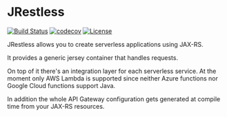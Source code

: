 # JRestless
[![Build Status](https://travis-ci.org/bbilger/jrestless.svg?branch=master)](https://travis-ci.org/bbilger/jrestless)
[![codecov](https://codecov.io/gh/bbilger/jrestless/branch/master/graph/badge.svg)](https://codecov.io/gh/bbilger/jrestless)
[![License](http://img.shields.io/badge/license-APACHE2-blue.svg)]($3)

JRestless allows you to create serverless applications using JAX-RS.

It provides a generic jersey container that handles requests.

On top of it there's an integration layer for each serverless service. At the moment only AWS Lambda is supported since neither Azure functions nor Google Cloud functions support Java.

In addition the whole API Gateway configuration gets generated at compile time from your JAX-RS resources.

